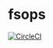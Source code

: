 # fsops

[![CircleCI](https://circleci.com/gh/nasgoncalves/fsops/tree/master.svg?style=svg)](https://circleci.com/gh/nasgoncalves/fsops/tree/master)

